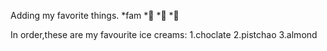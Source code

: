 Adding  my favorite things.
  *fam
  *🥇
  *🥈
  *🥉

In order,these are my favourite ice creams:
1.choclate
2.pistchao
3.almond
